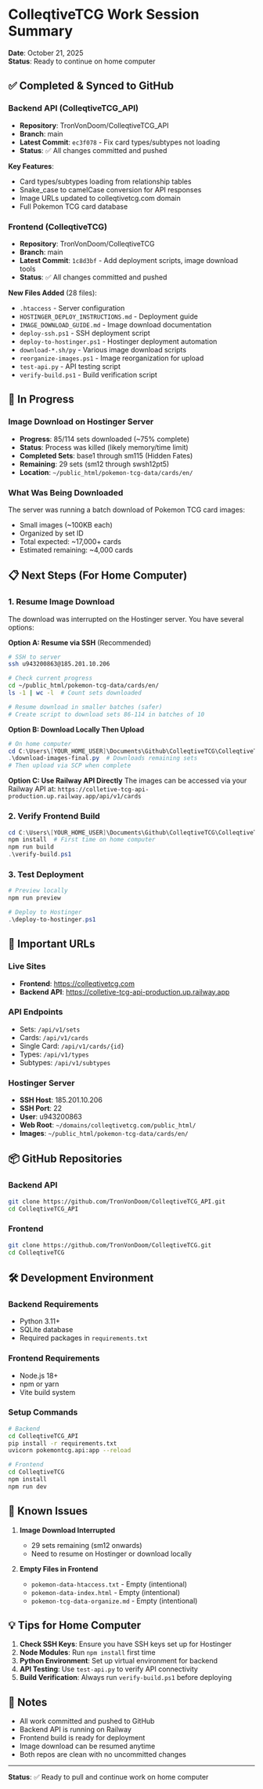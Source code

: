 # ColleqtiveTCG Work Session Summary
**Date**: October 21, 2025  
**Status**: Ready to continue on home computer

## ✅ Completed & Synced to GitHub

### Backend API (ColleqtiveTCG_API)
- **Repository**: TronVonDoom/ColleqtiveTCG_API
- **Branch**: main
- **Latest Commit**: `ec3f078` - Fix card types/subtypes not loading
- **Status**: ✅ All changes committed and pushed

**Key Features**:
- Card types/subtypes loading from relationship tables
- Snake_case to camelCase conversion for API responses
- Image URLs updated to colleqtivetcg.com domain
- Full Pokemon TCG card database

### Frontend (ColleqtiveTCG)
- **Repository**: TronVonDoom/ColleqtiveTCG
- **Branch**: main
- **Latest Commit**: `1c8d3bf` - Add deployment scripts, image download tools
- **Status**: ✅ All changes committed and pushed

**New Files Added** (28 files):
- `.htaccess` - Server configuration
- `HOSTINGER_DEPLOY_INSTRUCTIONS.md` - Deployment guide
- `IMAGE_DOWNLOAD_GUIDE.md` - Image download documentation
- `deploy-ssh.ps1` - SSH deployment script
- `deploy-to-hostinger.ps1` - Hostinger deployment automation
- `download-*.sh/py` - Various image download scripts
- `reorganize-images.ps1` - Image reorganization for upload
- `test-api.py` - API testing script
- `verify-build.ps1` - Build verification script

## 🔄 In Progress

### Image Download on Hostinger Server
- **Progress**: 85/114 sets downloaded (~75% complete)
- **Status**: Process was killed (likely memory/time limit)
- **Completed Sets**: base1 through sm115 (Hidden Fates)
- **Remaining**: 29 sets (sm12 through swsh12pt5)
- **Location**: `~/public_html/pokemon-tcg-data/cards/en/`

### What Was Being Downloaded
The server was running a batch download of Pokemon TCG card images:
- Small images (~100KB each)
- Organized by set ID
- Total expected: ~17,000+ cards
- Estimated remaining: ~4,000 cards

## 📋 Next Steps (For Home Computer)

### 1. Resume Image Download
The download was interrupted on the Hostinger server. You have several options:

**Option A: Resume via SSH** (Recommended)
```bash
# SSH to server
ssh u943200863@185.201.10.206

# Check current progress
cd ~/public_html/pokemon-tcg-data/cards/en/
ls -1 | wc -l  # Count sets downloaded

# Resume download in smaller batches (safer)
# Create script to download sets 86-114 in batches of 10
```

**Option B: Download Locally Then Upload**
```powershell
# On home computer
cd C:\Users\[YOUR_HOME_USER]\Documents\Github\ColleqtiveTCG\ColleqtiveTCG
.\download-images-final.py  # Downloads remaining sets
# Then upload via SCP when complete
```

**Option C: Use Railway API Directly**
The images can be accessed via your Railway API at:
`https://colletive-tcg-api-production.up.railway.app/api/v1/cards`

### 2. Verify Frontend Build
```powershell
cd C:\Users\[YOUR_HOME_USER]\Documents\Github\ColleqtiveTCG\ColleqtiveTCG
npm install  # First time on home computer
npm run build
.\verify-build.ps1
```

### 3. Test Deployment
```powershell
# Preview locally
npm run preview

# Deploy to Hostinger
.\deploy-to-hostinger.ps1
```

## 🔗 Important URLs

### Live Sites
- **Frontend**: https://colleqtivetcg.com
- **Backend API**: https://colletive-tcg-api-production.up.railway.app

### API Endpoints
- Sets: `/api/v1/sets`
- Cards: `/api/v1/cards`
- Single Card: `/api/v1/cards/{id}`
- Types: `/api/v1/types`
- Subtypes: `/api/v1/subtypes`

### Hostinger Server
- **SSH Host**: 185.201.10.206
- **SSH Port**: 22
- **User**: u943200863
- **Web Root**: `~/domains/colleqtivetcg.com/public_html/`
- **Images**: `~/public_html/pokemon-tcg-data/cards/en/`

## 📦 GitHub Repositories

### Backend API
```bash
git clone https://github.com/TronVonDoom/ColleqtiveTCG_API.git
cd ColleqtiveTCG_API
```

### Frontend
```bash
git clone https://github.com/TronVonDoom/ColleqtiveTCG.git
cd ColleqtiveTCG
```

## 🛠️ Development Environment

### Backend Requirements
- Python 3.11+
- SQLite database
- Required packages in `requirements.txt`

### Frontend Requirements
- Node.js 18+
- npm or yarn
- Vite build system

### Setup Commands
```bash
# Backend
cd ColleqtiveTCG_API
pip install -r requirements.txt
uvicorn pokemontcg.api:app --reload

# Frontend
cd ColleqtiveTCG
npm install
npm run dev
```

## 🐛 Known Issues

1. **Image Download Interrupted**
   - 29 sets remaining (sm12 onwards)
   - Need to resume on Hostinger or download locally

2. **Empty Files in Frontend**
   - `pokemon-data-htaccess.txt` - Empty (intentional)
   - `pokemon-data-index.html` - Empty (intentional)
   - `pokemon-tcg-data-organize.md` - Empty (intentional)

## 💡 Tips for Home Computer

1. **Check SSH Keys**: Ensure you have SSH keys set up for Hostinger
2. **Node Modules**: Run `npm install` first time
3. **Python Environment**: Set up virtual environment for backend
4. **API Testing**: Use `test-api.py` to verify API connectivity
5. **Build Verification**: Always run `verify-build.ps1` before deploying

## 📝 Notes

- All work committed and pushed to GitHub
- Backend API is running on Railway
- Frontend build is ready for deployment
- Image download can be resumed anytime
- Both repos are clean with no uncommitted changes

---
**Status**: ✅ Ready to pull and continue work on home computer
